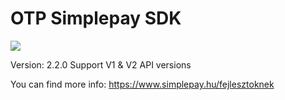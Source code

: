 # OTP Simplepay SDK

![](https://simplepay.hu/wp-content/uploads/2019/09/simpleLogo-e1569844953356.png)

Version: 2.2.0
Support V1 & V2 API versions

You can find more info: https://www.simplepay.hu/fejlesztoknek


